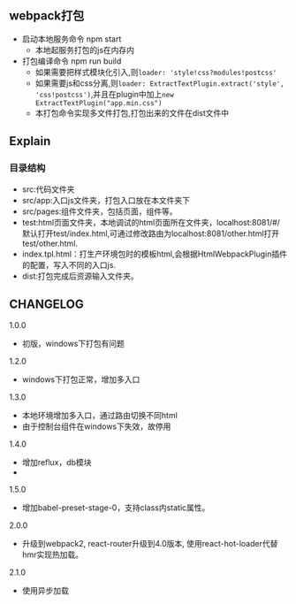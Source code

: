 ## webpack打包
* 启动本地服务命令 npm start
    * 本地起服务打包的js在内存内
* 打包编译命令 npm run build
    * 如果需要把样式模块化引入,则`loader: 'style!css?modules!postcss'`
    * 如果需要js和css分离,则`loader: ExtractTextPlugin.extract('style', 'css!postcss')`,并且在plugin中加上`new ExtractTextPlugin("app.min.css")`
    * 本打包命令实现多文件打包,打包出来的文件在dist文件中



## Explain

### 目录结构 ###

- src:代码文件夹
- src/app:入口js文件夹，打包入口放在本文件夹下
- src/pages:组件文件夹，包括页面，组件等。
- test:html页面文件夹，本地调试的html页面所在文件夹，localhost:8081/#/默认打开test/index.html,可通过修改路由为localhost:8081/other.html打开test/other.html.
- index.tpl.html：打生产环境包时的模板html,会根据HtmlWebpackPlugin插件的配置，写入不同的入口js.
- dist:打包完成后资源输入文件夹。



## CHANGELOG ##

1.0.0

- 初版，windows下打包有问题

1.2.0

- windows下打包正常，增加多入口

1.3.0

- 本地环境增加多入口，通过路由切换不同html
- 由于控制台组件在windows下失效，故停用

1.4.0

- 增加reflux，db模块
- 
1.5.0

- 增加babel-preset-stage-0，支持class内static属性。

2.0.0

- 升级到webpack2, react-router升级到4.0版本, 使用react-hot-loader代替hmr实现热加载。

2.1.0

- 使用异步加载